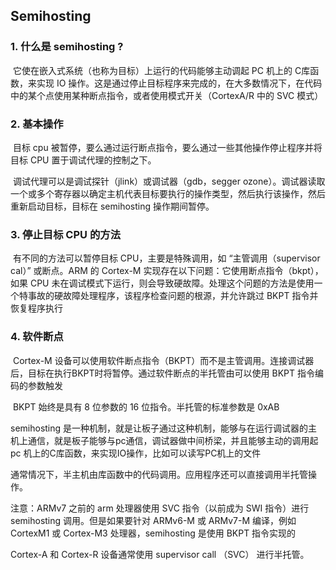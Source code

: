 ## Semihosting 

### 1. 什么是 semihosting ?

​	它使在嵌入式系统（也称为目标）上运行的代码能够主动调起 PC 机上的 C库函数，来实现 IO 操作。这是通过停止目标程序来完成的，在大多数情况下，在代码中的某个点使用某种断点指令，或者使用模式开关（CortexA/R 中的 SVC 模式）

### 2. 基本操作

​	目标 cpu 被暂停，要么通过运行断点指令，要么通过一些其他操作停止程序并将目标 CPU 置于调试代理的控制之下。

​	调试代理可以是调试探针（jlink）或调试器（gdb，segger ozone）。调试器读取一个或多个寄存器以确定主机代表目标要执行的操作类型，然后执行该操作，然后重新启动目标，目标在 semihosting 操作期间暂停。

### 3. 停止目标 CPU 的方法

​	有不同的方法可以暂停目标 CPU，主要是特殊调用，如 “主管调用（supervisor cal）” 或断点。ARM 的 Cortex-M 实现存在以下问题：它使用断点指令（bkpt），如果 CPU 未在调试模式下运行，则会导致硬故障。处理这个问题的方法是使用一个特事故的硬故障处理程序，该程序检查问题的根源，并允许跳过 BKPT 指令并恢复程序执行

### 4. 软件断点

​	Cortex-M 设备可以使用软件断点指令（BKPT）而不是主管调用。连接调试器后，目标在执行BKPT时将暂停。通过软件断点的半托管由可以使用 BKPT 指令编码的参数触发

​	BKPT 始终是具有 8 位参数的 16 位指令。半托管的标准参数是 0xAB

semihosting  是一种机制，就是让板子通过这种机制，能够与在运行调试器的主机上通信，就是板子能够与pc通信，调试器做中间桥梁，并且能够主动的调用起 pc 机上的C库函数，来实现IO操作，比如可以读写PC机上的文件

通常情况下，半主机由库函数中的代码调用。应用程序还可以直接调用半托管操作。

注意：ARMv7 之前的 arm 处理器使用 SVC 指令（以前成为 SWI 指令）进行 semihosting 调用。但是如果要针对 ARMv6-M 或 ARMv7-M 编译，例如 CortexM1 或 Cortex-M3 处理器，semihosting 是使用 BKPT 指令实现的

Cortex-A 和 Cortex-R 设备通常使用 supervisor call （SVC） 进行半托管。

